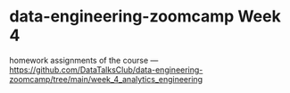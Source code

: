# data-engineering-zoomcamp Week 4
 homework assignments of the course — https://github.com/DataTalksClub/data-engineering-zoomcamp/tree/main/week_4_analytics_engineering
